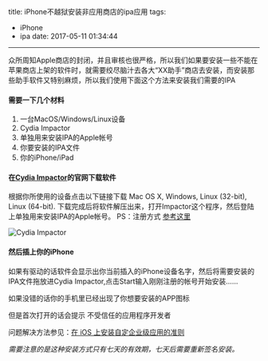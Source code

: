 title: iPhone不越狱安装非应用商店的ipa应用
tags:
  - iPhone
  - ipa
date: 2017-05-11 01:34:44
---
众所周知Apple商店的封闭，并且审核也很严格，所以我们如果要安装一些不能在苹果商店上架的软件时，就需要绞尽脑汁去各大“XX助手”商店去安装，而安装那些助手软件又特别麻烦，所以我们使用下面这个方法来安装我们需要的IPA

#### 需要一下几个材料

1. 一台MacOS/Windows/Linux设备
2. Cydia Impactor
3. 单独用来安装IPA的Apple帐号
4. 你要安装的IPA文件
5. 你的iPhone/iPad

#### 在[Cydia Impactor](http://www.cydiaimpactor.com/)的官网下载软件

根据你所使用的设备点击以下链接下载
Mac OS X, Windows, Linux (32-bit), Linux (64-bit).
下载完成后将软件解压出来，打开Impactor这个程序，然后登陆上单独用来安装IPA的Apple帐号。
PS：注册方式 [参考这里](https://support.apple.com/zh-cn/HT204034) 

![Cydia Impactor](https://ww4.sinaimg.cn/large/a15b4afegy1ffgrtnimg6j20d203imx1.jpg)

#### 然后插上你的iPhone

如果有驱动的话软件会显示出你当前插入的iPhone设备名字，然后将需要安装的IPA文件拖放进Cydia Impactor,点击Start输入刚刚注册的帐号开始安装……

如果没错的话你的手机里已经出现了你想要安装的APP图标

但是首次打开的话会提示 不受信任的应用程序开发者

问题解决方法参见：[在 iOS 上安装自定企业级应用的准则](https://support.apple.com/zh-cn/HT204460)


*需要注意的是这种安装方式只有七天的有效期，七天后需要重新签名安装。*

